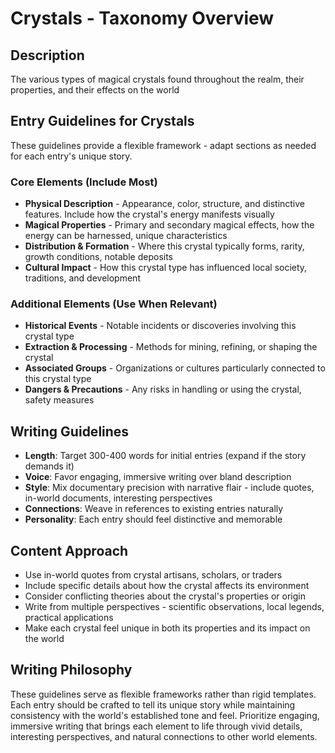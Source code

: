 # Crystals - Taxonomy Overview

## Description
The various types of magical crystals found throughout the realm, their properties, and their effects on the world

## Entry Guidelines for Crystals
These guidelines provide a flexible framework - adapt sections as needed for each entry's unique story.

### Core Elements (Include Most)
- **Physical Description** - Appearance, color, structure, and distinctive features. Include how the crystal's energy manifests visually
- **Magical Properties** - Primary and secondary magical effects, how the energy can be harnessed, unique characteristics
- **Distribution & Formation** - Where this crystal typically forms, rarity, growth conditions, notable deposits
- **Cultural Impact** - How this crystal type has influenced local society, traditions, and development

### Additional Elements (Use When Relevant)
- **Historical Events** - Notable incidents or discoveries involving this crystal type
- **Extraction & Processing** - Methods for mining, refining, or shaping the crystal
- **Associated Groups** - Organizations or cultures particularly connected to this crystal type
- **Dangers & Precautions** - Any risks in handling or using the crystal, safety measures

## Writing Guidelines
- **Length**: Target 300-400 words for initial entries (expand if the story demands it)
- **Voice**: Favor engaging, immersive writing over bland description
- **Style**: Mix documentary precision with narrative flair - include quotes, in-world documents, interesting perspectives
- **Connections**: Weave in references to existing entries naturally
- **Personality**: Each entry should feel distinctive and memorable

## Content Approach
- Use in-world quotes from crystal artisans, scholars, or traders
- Include specific details about how the crystal affects its environment
- Consider conflicting theories about the crystal's properties or origin
- Write from multiple perspectives - scientific observations, local legends, practical applications
- Make each crystal feel unique in both its properties and its impact on the world

## Writing Philosophy
These guidelines serve as flexible frameworks rather than rigid templates. Each entry should be crafted to tell its unique story while maintaining consistency with the world's established tone and feel. Prioritize engaging, immersive writing that brings each element to life through vivid details, interesting perspectives, and natural connections to other world elements.
